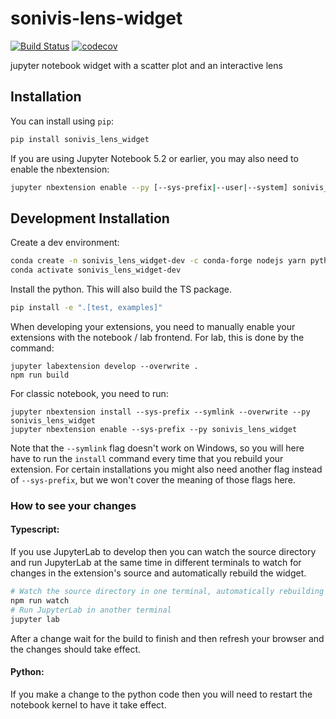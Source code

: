 
# sonivis-lens-widget

[![Build Status](https://travis-ci.org/fhstp/sonivis-lens-widget.svg?branch=master)](https://travis-ci.org/fhstp/sonivis_lens_widget)
[![codecov](https://codecov.io/gh/fhstp/sonivis-lens-widget/branch/master/graph/badge.svg)](https://codecov.io/gh/fhstp/sonivis-lens-widget)


jupyter notebook widget with a scatter plot and an interactive lens

## Installation

You can install using `pip`:

```bash
pip install sonivis_lens_widget
```

If you are using Jupyter Notebook 5.2 or earlier, you may also need to enable
the nbextension:
```bash
jupyter nbextension enable --py [--sys-prefix|--user|--system] sonivis_lens_widget
```

## Development Installation

Create a dev environment:
```bash
conda create -n sonivis_lens_widget-dev -c conda-forge nodejs yarn python jupyterlab
conda activate sonivis_lens_widget-dev
```

Install the python. This will also build the TS package.
```bash
pip install -e ".[test, examples]"
```

When developing your extensions, you need to manually enable your extensions with the
notebook / lab frontend. For lab, this is done by the command:

```
jupyter labextension develop --overwrite .
npm run build
```

For classic notebook, you need to run:

```
jupyter nbextension install --sys-prefix --symlink --overwrite --py sonivis_lens_widget
jupyter nbextension enable --sys-prefix --py sonivis_lens_widget
```

Note that the `--symlink` flag doesn't work on Windows, so you will here have to run
the `install` command every time that you rebuild your extension. For certain installations
you might also need another flag instead of `--sys-prefix`, but we won't cover the meaning
of those flags here.

### How to see your changes
#### Typescript:
If you use JupyterLab to develop then you can watch the source directory and run JupyterLab at the same time in different
terminals to watch for changes in the extension's source and automatically rebuild the widget.

```bash
# Watch the source directory in one terminal, automatically rebuilding when needed
npm run watch
# Run JupyterLab in another terminal
jupyter lab
```

After a change wait for the build to finish and then refresh your browser and the changes should take effect.

#### Python:
If you make a change to the python code then you will need to restart the notebook kernel to have it take effect.
